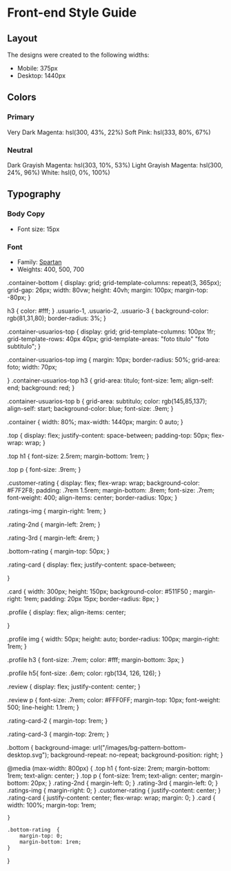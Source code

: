 # Front-end Style Guide

## Layout

The designs were created to the following widths:

- Mobile: 375px
- Desktop: 1440px

## Colors

### Primary

Very Dark Magenta: hsl(300, 43%, 22%)
Soft Pink: hsl(333, 80%, 67%)

### Neutral

Dark Grayish Magenta: hsl(303, 10%, 53%)
Light Grayish Magenta: hsl(300, 24%, 96%)
White: hsl(0, 0%, 100%)

## Typography

### Body Copy

- Font size: 15px

### Font

- Family: [Spartan](https://fonts.google.com/specimen/Spartan)
- Weights: 400, 500, 700













.container-bottom {
	display: grid;
	grid-template-columns: repeat(3, 365px);
	grid-gap: 26px;
	width: 80vw;
	height: 40vh;
	margin: 100px;
	margin-top: -80px;
}

h3 {
	color: #fff;
}
.usuario-1, .usuario-2, .usuario-3 {
	background-color: rgb(81,31,80);
	border-radius: 3%;
}

.container-usuarios-top {
	display: grid;
	grid-template-columns: 100px 1fr;
	grid-template-rows: 40px 40px;
	grid-template-areas: 
	"foto titulo"
	"foto subtitulo";
}

.container-usuarios-top img {
	margin: 10px;
	border-radius: 50%;
	grid-area: foto;
	width: 70px;

}
.container-usuarios-top h3 {
	grid-area: titulo;
	font-size: 1em;
	align-self: end;
	background: red;
}

.container-usuarios-top b {
	grid-area: subtitulo;
	color: rgb(145,85,137);
	align-self: start;
	background-color: blue;
	font-size: .9em;
}






























.container {
    width: 80%;
    max-width: 1440px;
    margin: 0 auto;
}

.top {
    display: flex;
    justify-content: space-between;
    padding-top: 50px;
    flex-wrap: wrap;
}

.top h1 {
    font-size: 2.5rem;
    margin-bottom: 1rem;
}

.top p {
    font-size: .9rem;
}

.customer-rating {
    display: flex;
    flex-wrap: wrap;
    background-color: #F7F2F8;
    padding: .7rem 1.5rem;
    margin-bottom: .8rem;
    font-size: .7rem;
    font-weight: 400;
    align-items: center;
    border-radius: 10px;
}

.ratings-img {
    margin-right: 1rem;
}

.rating-2nd {
    margin-left: 2rem;
}

.rating-3rd {
    margin-left: 4rem;
}

.bottom-rating {
    margin-top: 50px;
}

.rating-card {
    display: flex;
    justify-content: space-between;
    
}
    
.card {
    width: 300px;
    height: 150px;
    background-color: #511F50 ;
    margin-right: 1rem;
    padding: 20px 15px;
    border-radius: 8px;
}

.profile {
    display: flex;
    align-items: center;
    
}

.profile img {
    width: 50px;
    height: auto;
    border-radius: 100px;
    margin-right: 1rem;
}

.profile h3 {
    font-size: .7rem;
    color: #fff;
    margin-bottom: 3px;
}

.profile h5{
    font-size: .6em;
    color: rgb(134, 126, 126);
}

.review {
    display: flex;
    justify-content: center;
}

.review p {
    font-size: .7rem;
    color:  #FFF0FF;
    margin-top: 10px;
    font-weight: 500;
    line-height: 1.1rem;
}

.rating-card-2 {
    margin-top: 1rem;
}

.rating-card-3 {
    margin-top: 2rem;
}

.bottom {
    background-image: url("/images/bg-pattern-bottom-desktop.svg");
    background-repeat: no-repeat;
    background-position: right;
}

@media (max-width: 800px) {
    .top h1 {
        font-size: 2rem;
        margin-bottom: 1rem;
        text-align: center;
    }
    .top p {
        font-size: 1rem;
        text-align: center;
        margin-bottom: 20px;
    }
    .rating-2nd {
        margin-left: 0;
    }
    .rating-3rd {
        margin-left: 0;
    }
    .ratings-img {
        margin-right: 0;
    }
    .customer-rating  {
        justify-content: center;
    }
    .rating-card {
        justify-content: center;
        flex-wrap: wrap;
        margin: 0;
    }
    .card {
        width: 100%;
        margin-top: 1rem;
        
    }

    .bottom-rating  {
        margin-top: 0;
        margin-bottom: 1rem;
    }
}